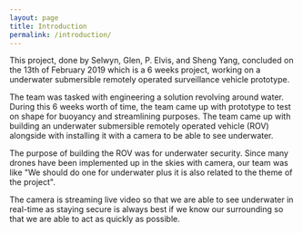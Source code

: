 ```yaml
---
layout: page
title: Introduction
permalink: /introduction/
---
```


This project, done by Selwyn, Glen, P. Elvis, and Sheng Yang, concluded on the 13th of February 2019 which is a 6 weeks project,  working on a underwater submersible remotely operated surveillance vehicle prototype.

The team was tasked with engineering a solution revolving around water. During this 6 weeks worth of time, the team came up with prototype to test on shape for buoyancy and streamlining purposes. The team came up with building an underwater submersible remotely operated vehicle (ROV) alongside with installing it with a camera to be able to see underwater.

The purpose of building the ROV was for underwater security. Since many drones have been implemented up in the skies with camera, our team was like "We should do one for underwater plus it is also related to the theme of the project".

The camera is streaming live video so that we are able to see underwater in real-time as staying secure is always best if we know our surrounding so that we are able to act as quickly as possible.
